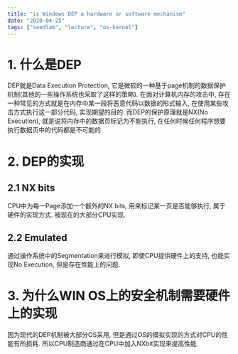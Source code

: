 ```yaml
---
title: "is Windows DEP a hardware or software mechanism"
date: "2020-04-25"
tags: ["seedlab", "lecture", "os-kernel"]
---
```


# 1. 什么是DEP

DEP就是Data Execution Protection, 它是微软的一种基于page机制的数据保护机制(其他的一些操作系统也采取了这样的策略). 在面对计算机内存的攻击中, 存在一种常见的方式就是在内存中某一段将恶意代码以数据的形式输入, 在使用某些攻击方式执行这一部分代码, 实现期望的目的. 而DEP的保护原理就是NX(No Execution), 就是说将内存中的数据页标记为不能执行, 在任何时候任何程序想要执行数据页中的代码都是不可能的

# 2. DEP的实现

## 2.1 NX bits 

CPU中为每一Page添加一个额外的NX bits, 用来标记某一页是否能够执行, 属于硬件的实现方式. 被现在的大部分CPU实现. 

## 2.2 Emulated

通过操作系统中的Segmentation来进行模拟, 即使CPU提供硬件上的支持, 也能实现No Execution, 但是存在性能上的问题. 

# 3. 为什么WIN OS上的安全机制需要硬件上的实现

因为现代的DEP机制被大部分OS采用, 但是通过OS的模拟实现的方式对CPU的性能有所损耗. 所以CPU制造商通过在CPU中加入NXbit实现来提高性能. 
